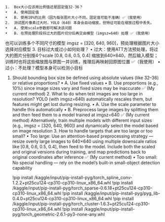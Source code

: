 	1.	Box大小应该用比例值还是固定值32-36？
	•	A. 使用固定值
	•	B. 使用10%的比例（因为每张图片大小不同，固定值可能不准确）✅（我使用）
	2.	测试图片像素过大时，YOLO（640）本身会自动缩放，但特征可能在缩放过程中丢失。
	•	A. 使用scale参数即可解决该问题
	•	B. 在预处理阶段将过大的图片切分后再交由模型（imgsz=640）处理 ✅（我使用）
也可以训练多个不同尺寸的模型 imgsz = [320, 640, 960]，预处理根据图片大小选择对应模型
	3.	目标过大或过小如何处理？
	•	过大：使用ATT方法预处理，将过大的图片分别按4个scale [0.8, 0.6, 0.5, 0.4] 缩放到640×640，然后输入模型；训练时也将这些缩放图与原图一并训练，推理后再映射回原图位置 ✅（我使用）
	•	过小：不处理？模型本身可以检测小目标


1.	Should bounding box size be defined using absolute values (like 32–36) or relative proportions?
	•	A. Use fixed values
	•	B. Use proportions (e.g., 10%) since image sizes vary and fixed sizes may be inaccurate ✅ (My current method)
	2.	What to do when test images are too large in resolution?
YOLO (with imgsz=640) automatically rescales them, but features might get lost during resizing.
	•	A. Use the scale parameter to handle this automatically
	•	B. Preprocess large images by splitting them and then feed them to a model trained at imgsz=640 ✅ (My current method)
Alternatively, train multiple models with different input sizes (e.g., imgsz = [320, 640, 960]) and dynamically select the model based on image resolution
	3.	How to handle targets that are too large or too small?
	•	Too large: Use an attention-based preprocessing strategy — resize overly large images to 640×640 using multiple downscale ratios like [0.8, 0.6, 0.5, 0.4], then feed to the model. Include both the scaled and original versions during training, and map predictions back to original coordinates after inference ✅ (My current method)
	•	Too small: No special handling — rely on the model’s built-in small-object detection capability


	!pip install /kaggle/input/pip-install-pyg/torch_spline_conv-1.2.2+pt25cu124-cp310-cp310-linux_x86_64.whl
!pip install /kaggle/input/pip-install-pyg/torch_sparse-0.6.18+pt25cu124-cp310-cp310-linux_x86_64.whl
!pip install /kaggle/input/pip-install-pyg/pyg_lib-0.4.0+pt25cu124-cp310-cp310-linux_x86_64.whl
!pip install /kaggle/input/pip-install-pyg/torch_cluster-1.6.3+pt25cu124-cp310-cp310-linux_x86_64.whl
!pip install /kaggle/input/pip-install-pyg/torch_geometric-2.6.1-py3-none-any.whl